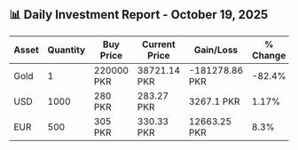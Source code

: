 ## 📊 Daily Investment Report - October 19, 2025

| Asset | Quantity | Buy Price | Current Price | Gain/Loss | % Change |
|-------|----------|-----------|----------------|------------|----------|
| Gold | 1 | 220000 PKR | 38721.14 PKR | -181278.86 PKR | -82.4% |
| USD | 1000 | 280 PKR | 283.27 PKR | 3267.1 PKR | 1.17% |
| EUR | 500 | 305 PKR | 330.33 PKR | 12663.25 PKR | 8.3% |
